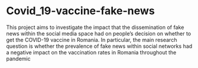 # Covid_19-vaccine-fake-news
This project aims to investigate the impact that the dissemination of fake news within the social media space had on people’s decision on whether to get the COVID-19 vaccine in Romania. In particular, the main research question is whether the prevalence of fake news within social networks had a negative impact on the vaccination rates in Romania throughout the pandemic

